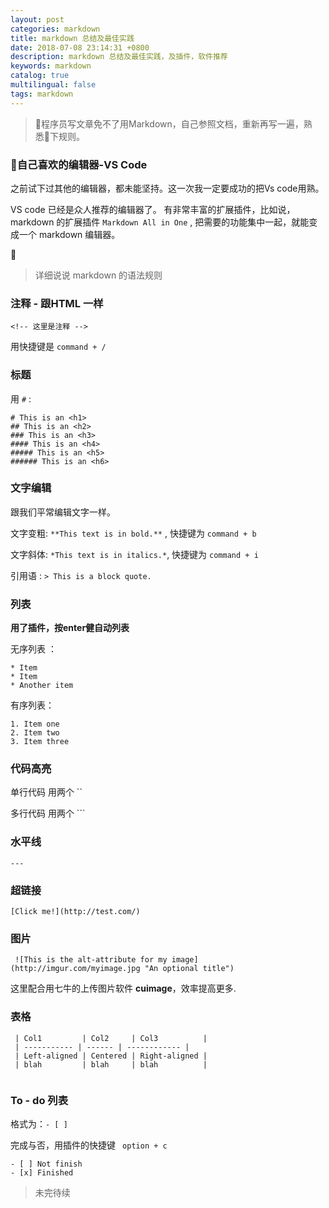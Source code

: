 ```yaml
---
layout: post
categories: markdown
title: markdown 总结及最佳实践
date: 2018-07-08 23:14:31 +0800
description: markdown 总结及最佳实践，及插件，软件推荐
keywords: markdown
catalog: true
multilingual: false
tags: markdown
---
```


> 程序员写文章免不了用Markdown，自己参照文档，重新再写一遍，熟悉下规则。

### 自己喜欢的编辑器-VS Code

之前试下过其他的编辑器，都未能坚持。这一次我一定要成功的把Vs code用熟。

VS code 已经是众人推荐的编辑器了。 有非常丰富的扩展插件，比如说，markdown 的扩展插件 `Markdown All in One` , 把需要的功能集中一起，就能变成一个 markdown 编辑器。


> 详细说说 markdown 的语法规则

### 注释 - 跟HTML 一样

` <!-- 这里是注释 --> ` 

用快捷键是 `command + /`

### 标题

用  `#` :

```
# This is an <h1>
## This is an <h2>
### This is an <h3>
#### This is an <h4>
##### This is an <h5>
###### This is an <h6>
```

### 文字编辑

跟我们平常编辑文字一样。

文字变粗:  `**This text is in bold.**` , 快捷键为 `command + b`

文字斜体:  `*This text is in italics.*`, 快捷键为 `command + i`

引用语 :    `> This is a block quote.`


### 列表

**用了插件，按enter健自动列表**

无序列表 ： 

```
* Item
* Item
* Another item
```


有序列表：

```
1. Item one
2. Item two
3. Item three
```

### 代码高亮

单行代码 用两个 ``

多行代码 用两个 ```



### 水平线

``` --- ```


### 超链接

`[Click me!](http://test.com/) `

### 图片

` ![This is the alt-attribute for my image](http://imgur.com/myimage.jpg "An optional title")`

这里配合用七牛的上传图片软件 **cuimage**，效率提高更多.

### 表格
```
 | Col1         | Col2     | Col3          |
 | ----------- | ------ | ------------ |
 | Left-aligned | Centered | Right-aligned |
 | blah         | blah     | blah          |
 
 ```

 ### To - do 列表

格式为：` - [ ] `

完成与否，用插件的快捷键 ` option + c`

```
- [ ] Not finish
- [x] Finished
```


> 未完待续
